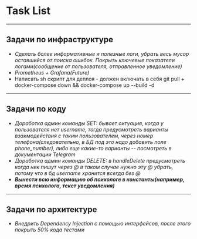 # Task List

---

## Задачи по инфраструктуре
* <em>Сделать более информативные и полезные логи, убрать
весь мусор оставшийся от поиска ошибок. Покрыть ключевые показатели логами(сообщение от пользователя,
отправленное уведомление)</em>
* <em>Prometheus + Grafana(Future)</em>
* Написать sh скрипт для деплоя - должен включать в себя git pull + docker-compose down && docker-compose up --build -d


---

## Задачи по коду

* <em>Доработка админ команды SET: бывает ситуация, 
когда у пользователя нет username, тогда предусмотреть варианты 
взаимодействия с таким пользователем, через номер телефона(следовательно, 
в БД под это надо добавить поле phone_number), либо еще какие-то варианты
 -- посмотреть в документации Telegram </em>
* <em>Доработка админ команды DELETE: в handleDelete предусмотреть когда ник пишут через @
в таком случае нужно эту @ убрать, потому что в бд username хранится всегда без @</em>
* <em>**Вынести всю информацию об психологе в константы(например, 
время психолога, текст уведомления)**</em>

---

## Задачи по архитектуре

* <em>Внедрить Dependency Injection с помощью интерфейсов, после этого покрыть
 50% кода тестами</em>